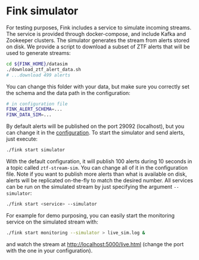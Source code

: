 # Fink simulator

For testing purposes, Fink includes a service to simulate incoming streams. The service is provided through docker-compose, and include Kafka and Zookeeper clusters.
The simulator generates the stream from alerts stored on disk. We provide a script to download a subset of ZTF alerts that will be used to generate streams:

```bash
cd ${FINK_HOME}/datasim
./download_ztf_alert_data.sh
# ...download 499 alerts
```

You can change this folder with your data, but make sure you correctly set the schema and the data path in the configuration:

```bash
# in configuration file
FINK_ALERT_SCHEMA=...
FINK_DATA_SIM=...
```

By default alerts will be published on the port 29092 (localhost), but you can change it in the [configuration](configuration.md). To start the simulator and send alerts, just execute:

```bash
./fink start simulator
```

With the default configuration, it will publish 100 alerts during 10 seconds in a topic called `ztf-stream-sim`. You can change all of it in the configuration file. Note if you want to publish more alerts than what is available on disk, alerts will be replicated on-the-fly to match the desired number. All services can be run on the simulated stream by just specifying the argument `--simulator`:

```bash
./fink start <service> --simulator
```

For example for demo purposing, you can easily start the monitoring service on the simulated stream with:

```bash
./fink start monitoring --simulator > live_sim.log &
```

and watch the stream at [http://localhost:5000/live.html](http://localhost:5000/live.html) (change the port with the one in your configuration).
